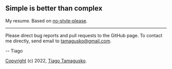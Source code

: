 ## Simple is better than complex

My resume. Based on [no-style-please](https://github.com/riggraz/no-style-please).

---

Please direct bug reports and pull requests to the GitHub page. To contact me directly, send email to [tamagusko@gmail.com](mailto:tamagusko@gmail.com).

-- Tiago

[Copyright](LICENSE) (c) 2022, [Tiago Tamagusko](https://github.com/tamagusko).
